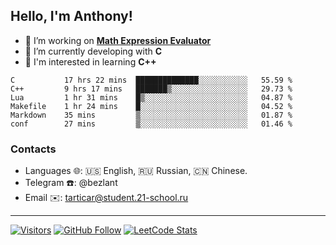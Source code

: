 ## Hello, I'm Anthony!
 
- 🔭 I’m working on **[Math Expression Evaluator](https://github.com/bezlant/math_expression_evaluator)**
- 🌱 I’m currently developing with **C**
- 🧐 I'm interested in learning **C++**

<!--START_SECTION:waka-->

```text
C           17 hrs 22 mins  ██████████████░░░░░░░░░░░   55.59 %
C++         9 hrs 17 mins   ███████▒░░░░░░░░░░░░░░░░░   29.73 %
Lua         1 hr 31 mins    █▒░░░░░░░░░░░░░░░░░░░░░░░   04.87 %
Makefile    1 hr 24 mins    █░░░░░░░░░░░░░░░░░░░░░░░░   04.52 %
Markdown    35 mins         ▒░░░░░░░░░░░░░░░░░░░░░░░░   01.87 %
conf        27 mins         ▒░░░░░░░░░░░░░░░░░░░░░░░░   01.46 %
```

<!--END_SECTION:waka-->
### Contacts
- Languages 🌐: 🇺🇸 English, 🇷🇺 Russian, 🇨🇳 Chinese.
- Telegram ☎️: @bezlant
- Email ✉️: tarticar@student.21-school.ru
---
[![Visitors](https://shields-io-visitor-counter.herokuapp.com/badge?page=bezlant.bezlant&label=visitors&logo=Codeforces&style=for-the-badge&labelColor=black&color=forestgreen)](https://www.youtube.com/watch?v=dQw4w9WgXcQ)
[![GitHub Follow](https://img.shields.io/github/followers/bezlant?label=follow&logo=github&style=for-the-badge&labelColor=black)](https://github.com/bezlant)
[![LeetCode Stats](https://img.shields.io/badge/dynamic/json?style=for-the-badge&labelColor=black&color=darkorange&label=Solved&query=solvedOverTotal&url=https%3A%2F%2Fleetcode-badge.vercel.app%2Fapi%2Fusers%2Fbezlant&logo=leetcode&logoColor=yellow)](https://leetcode.com/bezlant/)
